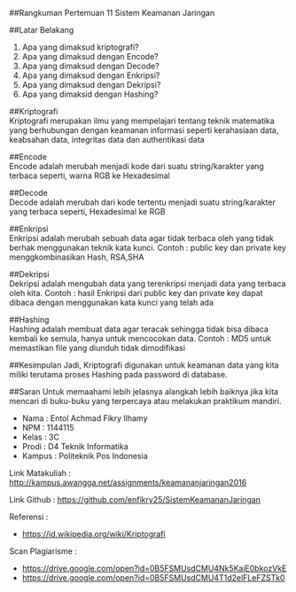 ##Rangkuman Pertemuan 11 Sistem Keamanan Jaringan

##Latar Belakang<br>
1.	Apa yang dimaksud kriptografi?
2.	Apa yang dimaksud dengan Encode?
3.	Apa yang dimaksud dengan Decode?
4.	Apa yang dimaksud dengan Enkripsi?
5.	Apa yang dimaksud dengan Dekripsi?
6.	Apa yang dimaksid dengan Hashing?

##Kriptografi<br>
Kriptografi merupakan ilmu yang mempelajari tentang teknik matematika yang berhubungan dengan keamanan informasi seperti kerahasiaan data, keabsahan data, integritas data dan authentikasi data

##Encode<br>
Encode adalah merubah menjadi kode dari suatu string/karakter yang terbaca seperti, warna RGB ke Hexadesimal

##Decode<br>
Decode adalah merubah dari kode tertentu menjadi suatu string/karakter yang terbaca seperti, Hexadesimal ke RGB

##Enkripsi<br>
Enkripsi adalah merubah sebuah data agar tidak terbaca oleh yang tidak berhak menggunakan teknik kata kunci. Contoh : public key dan private key menggkombinasikan Hash, RSA,SHA

##Dekripsi<br>
Dekripsi adalah mengubah data yang terenkripsi menjadi data yang terbaca oleh kita. Contoh : hasil Enkripsi dari public key dan private key dapat dibaca dengan menggunakan kata kunci yang telah ada

##Hashing<br>
Hashing adalah membuat data agar teracak sehingga tidak bisa dibaca kembali ke semula, hanya untuk mencocokan data. Contoh : MD5 untuk memastikan file yang diunduh tidak dimodifikasi

##Kesimpulan
Jadi, Kriptografi digunakan untuk keamanan data yang kita miliki terutama proses Hashing pada password di database.

##Saran
Untuk memaahami lebih jelasnya alangkah lebih baiknya jika kita mencari di buku-buku yang terpercaya atau melakukan praktikum mandiri.
<br>
*	Nama : Entol Achmad Fikry Ilhamy
*	NPM : 1144115
*	Kelas : 3C
*	Prodi : D4 Teknik Informatika
*	Kampus : Politeknik Pos Indonesia

Link Matakuliah : http://kampus.awangga.net/assignments/keamananjaringan2016

Link Github : https://github.com/enfikry25/SistemKeamananJaringan

Referensi :
*	 https://id.wikipedia.org/wiki/Kriptografi

Scan Plagiarisme :
*	https://drive.google.com/open?id=0B5FSMUsdCMU4Nk5KajE0bkozVkE
*	https://drive.google.com/open?id=0B5FSMUsdCMU4T1d2elFLeFZSTk0
